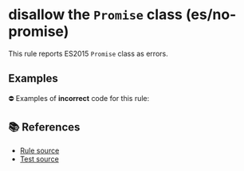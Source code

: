 # disallow the `Promise` class (es/no-promise)

This rule reports ES2015 `Promise` class as errors.

## Examples

⛔ Examples of **incorrect** code for this rule:

<eslint-playground type="bad" code="/*eslint es/no-promise: error */
let p = new Promise()
" />

## 📚 References

- [Rule source](https://github.com/mysticatea/eslint-plugin-es/blob/v1.3.2/lib/rules/no-promise.js)
- [Test source](https://github.com/mysticatea/eslint-plugin-es/blob/v1.3.2/tests/lib/rules/no-promise.js)
